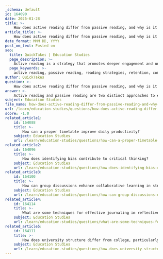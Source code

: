 ```yaml
---
_schema: default
id: 164090
date: 2025-01-28
title: >-
    How does active reading differ from passive reading, and why is it important?
article_title: >-
    How does active reading differ from passive reading, and why is it important?
date_format: MMM DD, YYYY
post_on_text: Posted on
seo:
  title: QuickTakes | Education Studies
  page_description: >-
    Active reading is a strategy that promotes deeper engagement and understanding of texts compared to passive reading, enhancing retention, comprehension, and critical thinking skills, essential for academic success.
  page_keywords: >-
    active reading, passive reading, reading strategies, retention, comprehension, critical thinking, annotation, summarization, questioning, knowledge connection, reading techniques, academic success
author: QuickTakes
question: >-
    How does active reading differ from passive reading, and why is it important?
answer: >-
    Active reading and passive reading are two distinct approaches to engaging with text, each with its own implications for comprehension and retention.\n\n### Active Reading\nActive reading involves engaging with the text in a way that promotes deeper understanding and retention. This can include strategies such as:\n\n- **Annotating**: Making notes in the margins, highlighting key points, and asking questions about the material.\n- **Summarizing**: Writing summaries of sections or chapters, which has been shown to improve retention rates by 20-25%. This active engagement transforms a student's ability to recall information during exams.\n- **Questioning**: Actively questioning the material, which encourages critical thinking and helps to clarify understanding.\n- **Connecting**: Relating the material to prior knowledge or other texts, which enhances comprehension and retention.\n\n### Passive Reading\nIn contrast, passive reading is a more superficial approach where the reader simply reads the text without engaging with it critically. This might involve:\n\n- **Skimming**: Quickly going through the text without focusing on understanding or retaining the information.\n- **Reading without interaction**: Not taking notes, not asking questions, and not reflecting on the material.\n\n### Importance of Active Reading\nActive reading is crucial for several reasons:\n\n1. **Improved Retention**: As mentioned, active engagement through summarization and questioning significantly boosts retention rates, making it easier to recall information during exams or discussions.\n  \n2. **Enhanced Understanding**: By actively engaging with the material, readers can better understand complex concepts and themes, which is particularly important in academic settings.\n\n3. **Preparation for Research**: Active reading helps in identifying main themes and scope, which is essential for integrating information from multiple sources for projects or papers.\n\n4. **Development of Critical Thinking**: Engaging with the text actively fosters critical thinking skills, allowing students to analyze and evaluate information rather than just absorb it.\n\nIn summary, active reading is a more effective approach than passive reading, as it promotes deeper engagement with the material, leading to better retention, understanding, and critical thinking skills. This is particularly important in academic contexts where comprehension and the ability to synthesize information are key to success.
subject: Education Studies
file_name: how-does-active-reading-differ-from-passive-reading-and-why-is-it-important.md
url: /learn/education-studies/questions/how-does-active-reading-differ-from-passive-reading-and-why-is-it-important
score: -1.0
related_article1:
    id: 164088
    title: >-
        How can a proper timetable improve daily productivity?
    subject: Education Studies
    url: /learn/education-studies/questions/how-can-a-proper-timetable-improve-daily-productivity
related_article2:
    id: 164096
    title: >-
        How does identifying bias contribute to critical thinking?
    subject: Education Studies
    url: /learn/education-studies/questions/how-does-identifying-bias-contribute-to-critical-thinking
related_article3:
    id: 164100
    title: >-
        How can group discussions enhance collaborative learning in study groups?
    subject: Education Studies
    url: /learn/education-studies/questions/how-can-group-discussions-enhance-collaborative-learning-in-study-groups
related_article4:
    id: 164114
    title: >-
        What are some techniques for effective journaling in reflective writing?
    subject: Education Studies
    url: /learn/education-studies/questions/what-are-some-techniques-for-effective-journaling-in-reflective-writing
related_article5:
    id: 164111
    title: >-
        How does university structure differ from college, particularly in terms of independent learning?
    subject: Education Studies
    url: /learn/education-studies/questions/how-does-university-structure-differ-from-college-particularly-in-terms-of-independent-learning
---
```


&nbsp;